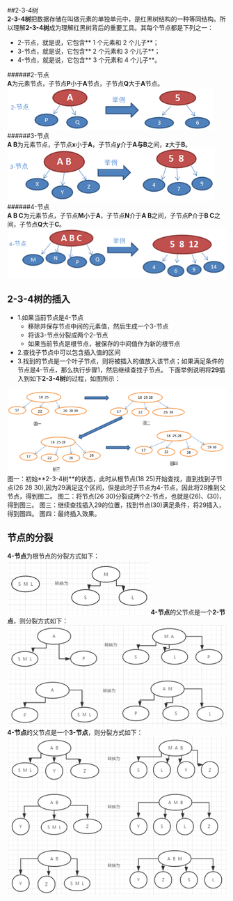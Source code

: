 ##2-3-4树  
**2-3-4树**把数据存储在叫做元素的单独单元中，是红黑树结构的一种等同结构。所以理解**2-3-4树**成为理解红黑树背后的重要工具。其每个节点都是下列之一：
- 2-节点，就是说，它包含** 1 个元素和 2 个儿子**；
- 3-节点，就是说，它包含** 2 个元素和 3 个儿子**；
- 4-节点，就是说，它包含** 3 个元素和 4 个儿子**。

######2-节点  
**A**为元素节点，子节点**P**小于**A**节点，子节点**Q**大于**A**节点。  
<img src="https://github.com/weeklynote/weeklymd/blob/master/images/2_tree_struct.png?raw=true" alt="screenshot" title="screenshot" />
######3-节点  
**A B**为元素节点，子节点**x**小于**A**，子节点**y**介于**A与B**之间，**z**大于**B**。  
<img src="https://github.com/weeklynote/weeklymd/blob/master/images/3_tree_struct.png?raw=true" alt="screenshot" title="screenshot" />
######4-节点  
**A B C**为元素节点，子节点**M**小于**A**，子节点**N**介于**A B**之间，子节点**P**介于**B C**之间，子节点**Q**大于**C**。  
<img src="https://github.com/weeklynote/weeklymd/blob/master/images/4_tree_struct.png?raw=true" alt="screenshot" title="screenshot" />
## 2-3-4树的插入  
- 1.如果当前节点是4-节点
  - 移除并保存节点中间的元素值，然后生成一个3-节点
  - 将该3-节点分裂成两个2-节点
  - 如果当前节点是根节点，被保存的中间值作为新的根节点
- 2.查找子节点中可以包含插入值的区间
- 3.找到的节点是一个叶子节点，则将被插入的值放入该节点；如果满足条件的节点是4-节点，那么执行步骤1，然后继续查找子节点。
下面举例说明将**29**插入到如下**2-3-4树**的过程，如图所示：
<img src="https://github.com/weeklynote/weeklymd/blob/master/images/demo_234.png?raw=true" alt="screenshot" title="screenshot" />
图一：初始**2-3-4树**的状态，此时从根节点(18 25)开始查找，直到找到子节点(26 28 30),因为29满足这个区间，但是此时子节点为4-节点，因此将28推到父节点，得到图二。
图二：将节点(26 30)分裂成两个2-节点，也就是(26)、(30)，得到图三。
图三：继续查找插入29的位置，找到节点(30)满足条件，将29插入，得到图四。
图四：最终插入效果。

## 节点的分裂  
**4-节点**为根节点的分裂方式如下：  
<img src="https://github.com/weeklynote/weeklymd/blob/master/images/no_root.png?raw=true" alt="screenshot" title="screenshot" />
**4-节点**的父节点是一个**2-节点**，则分裂方式如下：  
<img src="https://github.com/weeklynote/weeklymd/blob/master/images/p_two.png?raw=true" alt="screenshot" title="screenshot" />
**4-节点**的父节点是一个**3-节点**，则分裂方式如下：  
<img src="https://github.com/weeklynote/weeklymd/blob/master/images/p_three.png?raw=true" alt="screenshot" title="screenshot" />























